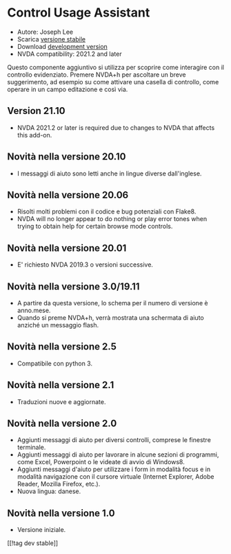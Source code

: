 # Control Usage Assistant #

* Autore: Joseph Lee
* Scarica [versione stabile][1]
* Download [development version][2]
* NVDA compatibility: 2021.2 and later

Questo componente aggiuntivo si utilizza per scoprire come interagire con il
controllo evidenziato. Premere NVDA+h per ascoltare un breve suggerimento,
ad esempio su come attivare una casella di controllo, come operare in un
campo editazione e così via.

## Version 21.10

* NVDA 2021.2 or later is required due to changes to NVDA that affects this
  add-on.

## Novità nella versione 20.10

* I messaggi di aiuto sono letti anche in lingue diverse dall'inglese.

## Novità nella versione 20.06

* Risolti molti problemi con il codice e bug potenziali con Flake8.
* NVDA will no longer appear to do nothing or play error tones when trying
  to obtain help for certain browse mode controls.

## Novità nella versione 20.01

* E' richiesto NVDA 2019.3 o versioni successive.

## Novità nella versione 3.0/19.11

* A partire da questa versione, lo schema per il numero di versione è
  anno.mese.
* Quando si preme NVDA+h, verrà mostrata una schermata di aiuto anziché un
  messaggio flash.

## Novità nella versione 2.5

* Compatibile con python 3.

## Novità nella versione 2.1

* Traduzioni nuove e aggiornate.

## Novità nella versione 2.0

* Aggiunti messaggi di aiuto per diversi controlli, comprese le finestre
  terminale.
* Aggiunti messaggi di aiuto per lavorare in alcune sezioni di programmi,
  come Excel, Powerpoint o le videate di avvio di Windows8.
* Aggiunti messaggi d'aiuto per utilizzare i form in modalità focus e in
  modalità navigazione con il cursore virtuale (Internet Explorer, Adobe
  Reader, Mozilla Firefox, etc.).
* Nuova lingua: danese.

## Novità nella versione 1.0

* Versione iniziale.

[[!tag dev stable]]

[1]: https://addons.nvda-project.org/files/get.php?file=cua

[2]: https://addons.nvda-project.org/files/get.php?file=cua-dev
